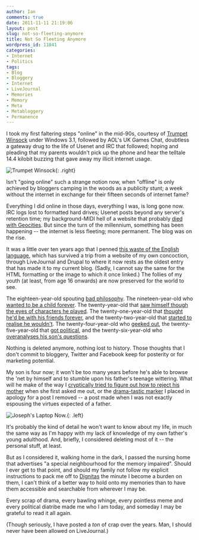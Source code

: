 ```yaml
---
author: Ian
comments: true
date: 2011-11-11 21:19:06
layout: post
slug: not-so-fleeting-anymore
title: Not So Fleeting Anymore
wordpress_id: 11841
categories:
- Internet
- Politics
tags:
- Blog
- Bloggery
- Internet
- LiveJournal
- Memories
- Memory
- Meta
- Metabloggery
- Permanence
---
```


I took my first faltering steps "online" in the mid-90s, courtesy of [Trumpet Winsock](http://www.trumpet.com.au/index.php/downloads.html) under Windows 3.1, followed by AOL's UK Games Chat, doubtless a gateway drug to the life of Usenet and IRC that followed; hoping and pleading that my parents wouldn't pick up the phone and hear the telltale 14.4 kilobit buzzing that gave away my illicit internet usage.

![Trumpet Winsock](https://files.ianrenton.com/sites/blog/2011/11/winsock-300x185.gif){: .right}

Isn't "going online" such a strange notion now, when "offline" is only achieved by bloggers camping in the woods as a publicity stunt; a week without the internet in exchange for their fifteen seconds of internet fame?

Everything I did online in those days, everything I was, is long gone now. IRC logs lost to formatted hard drives; Usenet posts beyond any server's retention time; my background-MIDI hell of a website that probably [died with Geocities](http://www.pcworld.com/article/163765/so_long_geocities_we_forgot_you_still_existed.html).  But since the turn of the millennium, something has been happening -- the internet is less fleeting; more permanent.  The blog was on the rise.

It was a little over ten years ago that I penned [this waste of the English language](http://ianrenton.com/blog/shining-future), which has survived a trip from a website of my own concoction, through LiveJournal and Drupal to where it now rests as the oldest entry that has made it to my current blog.  (Sadly, I cannot say the same for the HTML formatting or the image to which it once linked.)  The follies of my youth (at least, from age 16 onwards) are now preserved for the world to see.

The eighteen-year-old spouting [bad philosophy](http://ianrenton.com/blog/burning-dreams-fallen-worlds).  The nineteen-year-old who [wanted to be a child forever](http://ianrenton.com/blog/an-ending-2).  The twenty-year-old that [saw himself though the eyes of characters he played](http://ianrenton.com/blog/rewriting-the-personality).  The twenty-one-year-old that [thought he'd be with his friends forever](http://ianrenton.com/blog/and-so-the-exodus-begins), and the twenty-two-year-old that [started to realise he wouldn't](http://ianrenton.com/blog/loneliness-and-wanderlust).  The twenty-four-year-old who [geeked out](http://ianrenton.com/blog/coming-of-age), the twenty-five-year-old that [got political](http://ianrenton.com/blog/the-best-we-could-have-hoped-for), and the twenty-six-year-old who [overanalyses his son's questions](http://ianrenton.com/blog/ui-through-the-eyes-of-a-child-part-1n).

Nothing is deleted anymore, nothing lost to history.  Those thoughts that I don't commit to bloggery, Twitter and Facebook keep for posterity or for marketing potential.

My son is four now; it won't be too many years before he's able to browse the 'net by himself and to stumble upon his father's teenage wittering.  What will he make of the way I [cryptically tried to figure out how to reject his mother](http://ianrenton.com/blog/dreaming-of-the-calm) when she first asked me out, or the [drama-tastic marker](http://ianrenton.com/blog/emo-update) I placed in apology for a post I removed -- a post made when I was not exactly espousing the virtues expected of a father.

![Joseph's Laptop Now.](https://files.ianrenton.com/sites/blog/2011/11/joseph-laptop-300x218.jpg){: .left}

It's probably the kind of detail he won't want to know about my life, in much the same way as I'm happy with my lack of knowledge of my own father's young adulthood.  And, briefly, I considered deleting most of it -- the personal stuff, at least.

But as I considered it, walking home in the dark, I passed the nursing home that advertises "a special neighbourhood for the memory impaired".  Should I ever get to that point, and should my family not follow my explicit instructions to pack me off to [Dignitas](http://en.wikipedia.org/wiki/Dignitas_(assisted_dying_organisation)) the minute I become a burden on them, I can't think of a better way to hold onto my memories than to have them accessible and searchable from wherever I may be.

Every scrap of drama, every bawling whinge, every pointless meme and every political diatribe made me who I am today, and someday I may be grateful to read it all again.

(Though seriously, I have posted a _ton_ of crap over the years.  Man, I should never have been allowed on LiveJournal.)
